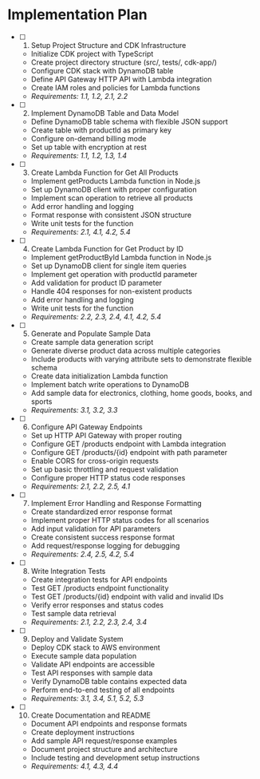 # Implementation Plan

- [ ] 1. Setup Project Structure and CDK Infrastructure
    - Initialize CDK project with TypeScript
    - Create project directory structure (src/, tests/, cdk-app/)
    - Configure CDK stack with DynamoDB table
    - Define API Gateway HTTP API with Lambda integration
    - Create IAM roles and policies for Lambda functions
    - _Requirements: 1.1, 1.2, 2.1, 2.2_

- [ ] 2. Implement DynamoDB Table and Data Model
    - Define DynamoDB table schema with flexible JSON support
    - Create table with productId as primary key
    - Configure on-demand billing mode
    - Set up table with encryption at rest
    - _Requirements: 1.1, 1.2, 1.3, 1.4_

- [ ] 3. Create Lambda Function for Get All Products
    - Implement getProducts Lambda function in Node.js
    - Set up DynamoDB client with proper configuration
    - Implement scan operation to retrieve all products
    - Add error handling and logging
    - Format response with consistent JSON structure
    - Write unit tests for the function
    - _Requirements: 2.1, 4.1, 4.2, 5.4_

- [ ] 4. Create Lambda Function for Get Product by ID
    - Implement getProductById Lambda function in Node.js
    - Set up DynamoDB client for single item queries
    - Implement get operation with productId parameter
    - Add validation for product ID parameter
    - Handle 404 responses for non-existent products
    - Add error handling and logging
    - Write unit tests for the function
    - _Requirements: 2.2, 2.3, 2.4, 4.1, 4.2, 5.4_

- [ ] 5. Generate and Populate Sample Data
    - Create sample data generation script
    - Generate diverse product data across multiple categories
    - Include products with varying attribute sets to demonstrate flexible schema
    - Create data initialization Lambda function
    - Implement batch write operations to DynamoDB
    - Add sample data for electronics, clothing, home goods, books, and sports
    - _Requirements: 3.1, 3.2, 3.3_

- [ ] 6. Configure API Gateway Endpoints
    - Set up HTTP API Gateway with proper routing
    - Configure GET /products endpoint with Lambda integration
    - Configure GET /products/{id} endpoint with path parameter
    - Enable CORS for cross-origin requests
    - Set up basic throttling and request validation
    - Configure proper HTTP status code responses
    - _Requirements: 2.1, 2.2, 2.5, 4.1_

- [ ] 7. Implement Error Handling and Response Formatting
    - Create standardized error response format
    - Implement proper HTTP status codes for all scenarios
    - Add input validation for API parameters
    - Create consistent success response format
    - Add request/response logging for debugging
    - _Requirements: 2.4, 2.5, 4.2, 5.4_

- [ ] 8. Write Integration Tests
    - Create integration tests for API endpoints
    - Test GET /products endpoint functionality
    - Test GET /products/{id} endpoint with valid and invalid IDs
    - Verify error responses and status codes
    - Test sample data retrieval
    - _Requirements: 2.1, 2.2, 2.3, 2.4, 3.4_

- [ ] 9. Deploy and Validate System
    - Deploy CDK stack to AWS environment
    - Execute sample data population
    - Validate API endpoints are accessible
    - Test API responses with sample data
    - Verify DynamoDB table contains expected data
    - Perform end-to-end testing of all endpoints
    - _Requirements: 3.1, 3.4, 5.1, 5.2, 5.3_

- [ ] 10. Create Documentation and README
    - Document API endpoints and response formats
    - Create deployment instructions
    - Add sample API request/response examples
    - Document project structure and architecture
    - Include testing and development setup instructions
    - _Requirements: 4.1, 4.3, 4.4_
